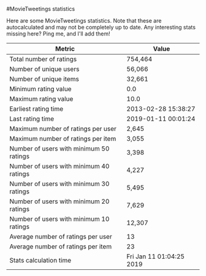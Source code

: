 #MovieTweetings statistics

Here are some MovieTweetings statistics. Note that these are autocalculated and may not be completely up to date. Any interesting stats missing here? Ping me, and I'll add them!

Metric | Value
--- | ---
Total number of ratings                 | 754,464
Number of unique users                  | 56,066
Number of unique items                  | 32,661
Minimum rating value                    | 0.0
Maximum rating value                    | 10.0
Earliest rating time                    | 2013-02-28 15:38:27
Last rating time                        | 2019-01-11 00:01:24
Maximum number of ratings per user      | 2,645
Maximum number of ratings per item      | 3,055
Number of users with minimum 50 ratings | 3,398
Number of users with minimum 40 ratings | 4,227
Number of users with minimum 30 ratings | 5,495
Number of users with minimum 20 ratings | 7,629
Number of users with minimum 10 ratings | 12,307
Average number of ratings per user      | 13
Average number of ratings per item      | 23
Stats calculation time                  | Fri Jan 11 01:04:25 2019

